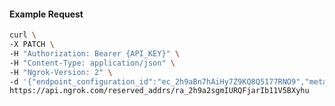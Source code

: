<!-- Code generated for API Clients. DO NOT EDIT. -->

#### Example Request

```bash
curl \
-X PATCH \
-H "Authorization: Bearer {API_KEY}" \
-H "Content-Type: application/json" \
-H "Ngrok-Version: 2" \
-d '{"endpoint_configuration_id":"ec_2h9aBn7hAiHy7Z9KQ8Q5177RNO9","metadata":"{\"proto\": \"ssh\"}"}' \
https://api.ngrok.com/reserved_addrs/ra_2h9a2sgmIURQFjarIb11V5BXyhu
```
